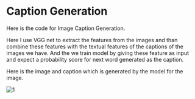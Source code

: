 # Caption Generation

Here is the code for Image Caption Generation.

Here I use VGG net to extract the features from the images and than combine these features with the textual features of the captions of the images we have.
And the we train model by giving these feature as input and expect a probability score for next word generated as the caption.

Here is the image and caption which is generated by the model for the image.

![1](https://user-images.githubusercontent.com/44171241/62420871-20f97300-b6b7-11e9-9459-6e3c6f1af87a.JPG)
